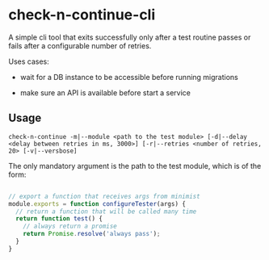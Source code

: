 # check-n-continue-cli

A simple cli tool that exits successfully only after a test routine passes or fails after a configurable number of retries.

Uses cases:

* wait for a DB instance to be accessible before running migrations

* make sure an API is available before start a service

## Usage

```
check-n-continue -m|--module <path to the test module> [-d|--delay <delay between retries in ms, 3000>] [-r|--retries <number of retries, 20> [-v|--versbose]
```

The only mandatory argument is the path to the test module, which is of the form:

```js

// export a function that receives args from minimist
module.exports = function configureTester(args) {
  // return a function that will be called many time
  return function test() {
    // always return a promise
    return Promise.resolve('always pass');
  }
}
```
